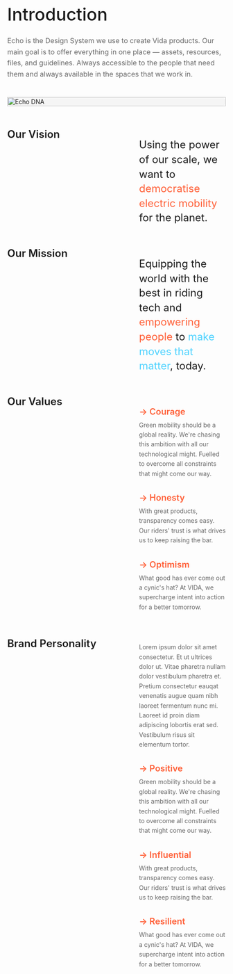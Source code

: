 <div style="width: 100%; margin: 0; padding: 0;">
<div style="max-width: 100%; margin: 0 auto; padding: 0;">

<h1 style="font-size: 2.5rem; font-weight: 500; margin: 0 0 1.5rem;">Introduction</h1>

<p style="font-size: 1rem; line-height: 1.6; color: #666; margin: 0 0 2rem; max-width: 720px;">Echo is the Design System we use to create Vida products. Our main goal is to offer everything in one place — assets, resources, files, and guidelines. Always accessible to the people that need them and always available in the spaces that we work in.</p>

<div style="width: 100%; background: #f5f5f5; border-radius: 1rem; margin: 2.5rem 0; display: flex; align-items: center; justify-content: center;">
  <img src="/images/echo-dna.png" alt="Echo DNA" style="width: 100%; height: auto;" />
</div>

<div style="display: grid; grid-template-columns: 240px 1fr; gap: 24px 64px; margin-top: 3rem;">
  <div>
    <h2 style="margin: 0; font-size: 1.5rem; font-weight: 600; line-height: 1.4;">Our Vision</h2>
  </div>
  <div style="max-width: 800px;">
    <p style="font-size: 1.5rem; line-height: 1.4; margin-bottom: 1.5rem;">Using the power of our scale, we want to <span style="color: #FF5F37;">democratise electric mobility</span> for the planet.</p>
  </div>

  <div>
    <h2 style="margin: 0; font-size: 1.5rem; font-weight: 600; line-height: 1.4;">Our Mission</h2>
  </div>
  <div style="max-width: 800px;">
    <p style="font-size: 1.5rem; line-height: 1.4; margin-bottom: 1.5rem;">Equipping the world with the best in riding tech and <span style="color: #FF5F37;">empowering people</span> to <span style="color: #4DD2FF;">make moves that matter</span>, today.</p>
  </div>

  <div>
    <h2 style="margin: 0; font-size: 1.5rem; font-weight: 600; line-height: 1.4;">Our Values</h2>
  </div>
  <div style="max-width: 800px;">
    <div style="margin-bottom: 2rem;">
      <h3 style="font-size: 1.25rem; font-weight: 600; margin-bottom: 0.5rem; color: #FF5F37;">→ Courage</h3>
      <p style="margin: 0; line-height: 1.6; color: #666;">Green mobility should be a global reality. We're chasing this ambition with all our technological might. Fuelled to overcome all constraints that might come our way.</p>
    </div>

   <div style="margin-bottom: 2rem;">
      <h3 style="font-size: 1.25rem; font-weight: 600; margin-bottom: 0.5rem; color: #FF5F37;">→ Honesty</h3>
      <p style="margin: 0; line-height: 1.6; color: #666;">With great products, transparency comes easy. Our riders' trust is what drives us to keep raising the bar.</p>
    </div>

  <div style="margin-bottom: 2rem;">
      <h3 style="font-size: 1.25rem; font-weight: 600; margin-bottom: 0.5rem; color: #FF5F37;">→ Optimism</h3>
      <p style="margin: 0; line-height: 1.6; color: #666;">What good has ever come out a cynic's hat? At VIDA, we supercharge intent into action for a better tomorrow.</p>
    </div>
  </div>

  <div>
    <h2 style="margin: 0; font-size: 1.5rem; font-weight: 600; line-height: 1.4;">Brand Personality</h2>
  </div>
  <div style="max-width: 800px;">
    <p style="margin-bottom: 2rem; line-height: 1.6; color: #666;">Lorem ipsum dolor sit amet consectetur. Et ut ultrices dolor ut. Vitae pharetra nullam dolor vestibulum pharetra et. Pretium consectetur eauqat venenatis augue quam nibh laoreet fermentum nunc mi. Laoreet id proin diam adipiscing lobortis erat sed. Vestibulum risus sit elementum tortor.</p>

   <div style="margin-bottom: 2rem;">
      <h3 style="font-size: 1.25rem; font-weight: 600; margin-bottom: 0.5rem; color: #FF5F37;">→ Positive</h3>
      <p style="margin: 0; line-height: 1.6; color: #666;">Green mobility should be a global reality. We're chasing this ambition with all our technological might. Fuelled to overcome all constraints that might come our way.</p>
    </div>

   <div style="margin-bottom: 2rem;">
      <h3 style="font-size: 1.25rem; font-weight: 600; margin-bottom: 0.5rem; color: #FF5F37;">→ Influential</h3>
      <p style="margin: 0; line-height: 1.6; color: #666;">With great products, transparency comes easy. Our riders' trust is what drives us to keep raising the bar.</p>
    </div>

   <div style="margin-bottom: 2rem;">
      <h3 style="font-size: 1.25rem; font-weight: 600; margin-bottom: 0.5rem; color: #FF5F37;">→ Resilient</h3>
      <p style="margin: 0; line-height: 1.6; color: #666;">What good has ever come out a cynic's hat? At VIDA, we supercharge intent into action for a better tomorrow.</p>
    </div>
  </div>
</div>

</div>
</div>

